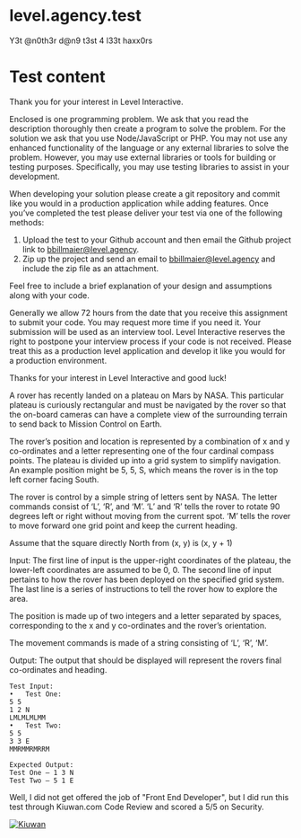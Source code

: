# level.agency.test
Y3t @n0th3r d@n9 t3st 4 l33t haxx0rs


# Test content

Thank you for your interest in Level Interactive.

Enclosed is one programming problem.  We ask that you read the description thoroughly then create a program to solve the problem.  For the solution we ask that you use Node/JavaScript or PHP.  You may not use any enhanced functionality of the language or any external libraries to solve the problem.  However, you may use external libraries or tools for building or testing purposes.  Specifically, you may use testing libraries to assist in your development.  

When developing your solution please create a git repository and commit like you would in a production application while adding features.  Once you’ve completed the test please deliver your test via one of the following methods:

1)	Upload the test to your Github account and then email the Github project link to bbillmaier@level.agency.  
2)	Zip up the project and send an email to bbillmaier@level.agency and include the zip file as an attachment.

Feel free to include a brief explanation of your design and assumptions along with your code.

Generally we allow 72 hours from the date that you receive this assignment to submit your code.  You may request more time if you need it.  Your submission will be used as an interview tool.  Level Interactive reserves the right to postpone your interview process if your code is not received.  Please treat this as a production level application and develop it like you would for a production environment.

Thanks for your interest in Level Interactive and good luck!















A rover has recently landed on a plateau on Mars by NASA.  This particular plateau is curiously rectangular and must be navigated by the rover so that the on-board cameras can have a complete view of the surrounding terrain to send back to Mission Control on Earth.

The rover’s position and location is represented by a combination of x and y co-ordinates and a letter representing one of the four cardinal compass points. The plateau is divided up into a grid system to simplify navigation.  An example position might be 5, 5, S, which means the rover is in the top left corner facing South.

The rover is control by a simple string of letters sent by NASA.  The letter commands consist of ‘L’, ‘R’, and ‘M’.  ‘L’ and ‘R’ tells the rover to rotate 90 degrees left or right without moving from the current spot.  ‘M’ tells the rover to move forward one grid point and keep the current heading.

Assume that the square directly North from (x, y) is (x, y + 1)

Input:
The first line of input is the upper-right coordinates of the plateau, the lower-left coordinates are assumed to be 0, 0. The second line of input pertains to how the rover has been deployed on the specified grid system. The last line is a series of instructions to tell the rover how to explore the area. 

The position is made up of two integers and a letter separated by spaces, corresponding to the x and y co-ordinates and the rover’s orientation.

The movement commands is made of a string consisting of ‘L’, ‘R’, ‘M’.

Output:
The output that should be displayed will represent the rovers final co-ordinates and heading.
```
Test Input:
•	Test One: 
5 5
1 2 N
LMLMLMLMM
•	Test Two:
5 5
3 3 E
MMRMMRMRRM

Expected Output:
Test One – 1 3 N
Test Two – 5 1 E
```




Well, I did not get offered the job of "Front End Developer", but I did run this test through Kiuwan.com Code Review and scored a 5/5 on Security.

[![Kiuwan](https://www.kiuwan.com/github/h3rb/level.agency.test/badges/security.svg)](https://www.kiuwan.com/github/h3rb/level.agency.test)
